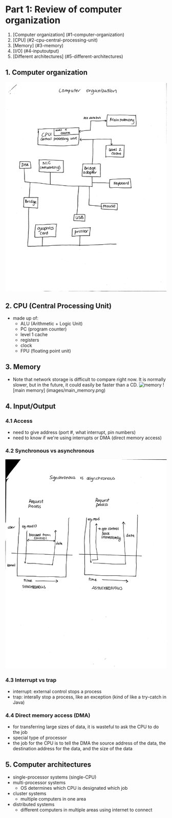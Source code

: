 # Part 1: Review of computer organization
1. [Computer organization] (#1-computer-organization)
2. [CPU] (#2-cpu-central-processing-unit)
3. [Memory] (#3-memory)
4. [I/O] (#4-inputoutput)
5. [Different architectures] (#5-different-architectures)

## 1. Computer organization
![computer organization](images/architecture_20181013_0001.png)

## 2. CPU (Central Processing Unit)
  - made up of:
    - ALU (Arithmetic + Logic Unit)
    - PC (program counter)
    - level 1 cache
    - registers
    - clock
    - FPU (floating point unit)

## 3. Memory
* Note that network storage is difficult to compare right now. It is normally slower, but in the future, it could easily be faster than a CD.
![memory](images/memory.png)
![main memory] (images/main_memory.png)


## 4. Input/Output
### 4.1 Access
  - need to give address (port #, what interrupt, pin numbers)
  - need to know if we're using interrupts or DMA (direct memory access)

### 4.2 Synchronous vs asynchronous
![synchronous vs asynchronous](images/synch_vs_asynch_20181013_0001.png)

### 4.3 Interrupt vs trap
  - interrupt: external control stops a process
  - trap: interally stop a process, like an exception (kind of like a try-catch in Java)

### 4.4 Direct memory access (DMA)
  - for transferring large sizes of data, it is wasteful to ask the CPU to do the job
  - special type of processor
  - the job for the CPU is to tell the DMA the source address of the data, the destination address for the data, and the size of the data

## 5. Computer architectures
  - single-processor systems (single-CPU)
  - multi-processor systems
    - OS determines which CPU is designated which job
  - cluster systems
    - multiple computers in one area
  - distributed systems
    - different computers in multiple areas using internet to connect

